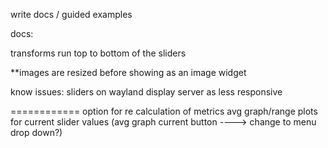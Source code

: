 write docs / guided examples

docs:

transforms run top to bottom of the sliders

**images are resized before showing as an image widget

know issues:
   sliders on wayland display server as less responsive


============
option for re calculation of metrics avg graph/range plots for current slider values
(avg graph current button ----> change to menu drop down?)
